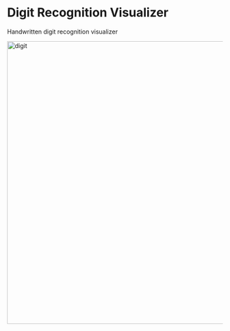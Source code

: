 # Digit Recognition Visualizer
Handwritten digit recognition visualizer  

<img width="660" alt="digit" src="https://github.com/user-attachments/assets/ff44dba3-42c4-49c8-97c1-d4099ed34f95">
